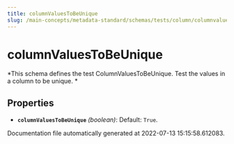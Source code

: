 ```yaml
---
title: columnValuesToBeUnique
slug: /main-concepts/metadata-standard/schemas/tests/column/columnvaluestobeunique
---
```


# columnValuesToBeUnique

*This schema defines the test ColumnValuesToBeUnique. Test the values in a column to be unique. *

## Properties

- **`columnValuesToBeUnique`** *(boolean)*: Default: `True`.


Documentation file automatically generated at 2022-07-13 15:15:58.612083.
